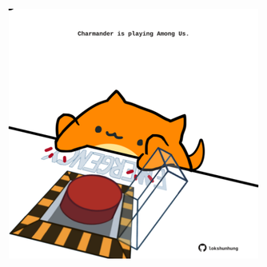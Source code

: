 <!-- built at 11/04/2022, 21:00:53 UTC -->
<p align="center">
  <img width="500" height="500" src="./ReadmeImage.svg">
</p>
